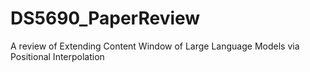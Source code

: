 # DS5690_PaperReview
A review of Extending Content Window of Large Language Models via Positional Interpolation
